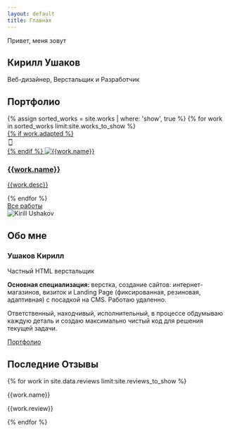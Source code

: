 ```yaml
---
layout: default
title: Главная
---
```


<section class="title" style="background-image: url(/assets/images/src/Title/Background.jpg);" id="TitleBlock">
    <div class="title-container">
        <div class="title-desc">
            <p>Привет, меня зовут</p>
            <h1>Кирилл Ушаков</h1>
            <p>Веб-дизайнер, Верстальщик и Разработчик</p>
        </div>
    </div>
</section>
<section class="section portfolio" id="Portfolio">
    <div class="portfolio-container">
        <h2>Портфолио</h2>
        <div class="portfolio-list">
            {% assign sorted_works = site.works | where: 'show', true %}
            {% for work in sorted_works limit:site.works_to_show %}
                <article class="portfolio-item">
                    <a href="{{work.url}}">
                        <div class="portfolio-img">
                            {% if work.adapted %}
                                <div class="adapted-icon">
                                    <div class="svg">
                                        <svg version="1.1"  xmlns="http://www.w3.org/2000/svg" xmlns:xlink="http://www.w3.org/1999/xlink" x="0px" y="0px"
                                            width="14px" height="23px" viewBox="0 0 35 35" style="enable-background:new 0 0 35 35;" xml:space="preserve">
                                            <g>
                                                <path d="M25.302,0H9.698c-1.3,0-2.364,1.063-2.364,2.364v30.271C7.334,33.936,8.398,35,9.698,35h15.604
                                                    c1.3,0,2.364-1.062,2.364-2.364V2.364C27.666,1.063,26.602,0,25.302,0z M15.004,1.704h4.992c0.158,0,0.286,0.128,0.286,0.287
                                                    c0,0.158-0.128,0.286-0.286,0.286h-4.992c-0.158,0-0.286-0.128-0.286-0.286C14.718,1.832,14.846,1.704,15.004,1.704z M17.5,33.818
                                                    c-0.653,0-1.182-0.529-1.182-1.183s0.529-1.182,1.182-1.182s1.182,0.528,1.182,1.182S18.153,33.818,17.5,33.818z M26.021,30.625
                                                    H8.979V3.749h17.042V30.625z"/>
                                            </g>
                                        </svg>
                                    </div>
                                </div> 
                            {% endif %}
                            <img src="{{work.img_url}}" alt="{{work.name}}">
                        </div>
                        <div class="portfolio-desc">
                            <h3>{{work.name}}</h3>
                            <p>{{work.desc}}</p>
                        </div>
                    </a>
                </article>
            {% endfor %}
        </div>
        <a href="portfolio.html" class="portfolio-link">Все работы</a>
    </div>
</section>
<section class="section about" id="About">
    <div class="about-column about-column-autor">
        <div class="autor-img">
            <img src="/assets/images/src/About/Avatar.jpg" alt="Kirill Ushakov">
        </div>
    </div>
    <div class="about-column about-column-desc">
        <h2>Обо мне</h2>
        <div class="about-content">
            <div class="about-desc">
                <h3>Ушаков Кирилл</h3>
                <p>Частный HTML верстальщик</p>
                <p><b>Основная специализация: </b>верстка, создание сайтов: интернет-магазинов, визиток и Landing Page (фиксированная, резиновая, адаптивная) c посадкой на CMS. Работаю удаленно.</p>
                <p>Ответственный, находчивый, исполнительный, в процессе обдумываю каждую деталь и создаю максимально чистый код для решения текущей задачи.</p>
            </div>
            <a href="portfolio.html" class="order-link">Портфолио</a>
        </div>
    </div>
</section>
<section class="section reviews" id="Reviews">
    <div class="reviews-container">
        <h2>Последние Отзывы</h2>
        <div class="reviews-list">
            {% for work in site.data.reviews limit:site.reviews_to_show %}
                <div class="reviews-item">
                    <p class="reviews-title">{{work.name}}</p>
                    <p>{{work.review}}</p>
                </div>
            {% endfor %}
        </div>
    </div>
</section>

